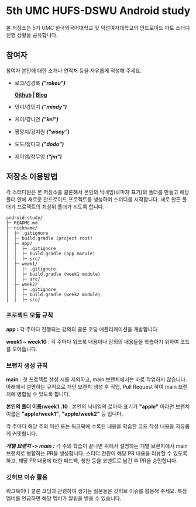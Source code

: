 # 5th UMC HUFS-DSWU Android study

본 저장소는 5기 UMC 한국외국어대학교 및 덕성여자대학교의 안드로이드 파트 스터디 진행 상황을 공유합니다.

## 참여자

참여자 본인에 대한 소개나 연락처 등을 자유롭게 작성해 주세요.

- 로크/김경록 ***("rokeu")***

  **[Github](https://github.com/gomsang) | [Blog](https://blog.gomsang.com)**

- 민디/강민지 ***("mindy")***

- 케이/강나연 ***("kei")***
  
- 짱깡지/강지원 ***("wony")***

- 도도/정다교 ***("dodo")***

- 제이엠/장무영 ***("jm")***


## 저장소 이용방법

각 스터디원은 본 저장소를 클론해서 본인의 닉네임(로마자 표기)의 폴더를 만들고 해당 폴더 안에 새로운 안드로이드 프로젝트를 생성하여 스터디를 시작합니다. 새로 만든 폴더가 프로젝트의 최상위 폴더가 되도록 합니다.

```
android-study/
├─ README.md
├─ nickname/
│  ├─ .gitignore
│  ├─ build.gradle (project root)
│  ├─ app/
│  │  ├─ .gitignore
│  │  ├─ build.gradle (app module)
│  │  ├─ src/
│  ├─ week1/
│  │  ├─ .gitignore
│  │  ├─ build.gradle (week1 module)
│  │  ├─ src/
│  ├─ week2/
│  │  ├─ .gitignore
│  │  ├─ build.gradle (week2 module)
│  │  ├─ src/
```

### 프로젝트 모듈 규칙

**app :** 각 주마다 진행되는 강의의 클론 코딩 애플리케이션을 개발합니다.

**week1 ~ week10** : 각 주마다 워크북 내용이나 강의의 내용들을 학습하기 위하여 코드를 모아둡니다.

### 브랜치 생성 규칙

**main** : 첫 프로젝트 생성 시를 제외하고, main 브랜치에서는 바로 작업하지 않습니다. 아래에서 설명하는 규칙으로 개인 브랜치 생성 후 작업, Pull Request 하여 main 브랜치에 병합될 수 있도록 합니다.

**본인의 폴더 이름/week1..10** : 본인의 닉네임의 로마자 표기가 **"apple"** 이라면 브랜치 이름은 **"apple/week1"**, **"apple/week2"** 등 입니다.

각 주마다 해당 주의 미션 또는 워크북에 수록된 내용을 학습한 코드 작성 내용을 자유롭게 커밋합니다.

***개별 브랜치 -> main :*** 각 주의 학습이 끝나면 위에서 설명하는 개별 브랜치에서 main 브랜치로 병합하는 PR을 생성합니다. 스터디 전원이 해당 PR 내용을 리뷰할 수 있도록 하고, 해당 PR 내용에 대한 피드백, 칭찬 등을 코멘트로 남긴 후 PR을 승인합니다.

### 깃허브 이슈 활용

워크북이나 클론 코딩과 관련하여 생기는 질문들은 깃허브 이슈를 활용해 주세요. 특정 멤버를 언급하면 해당 멤버가 알림을 받을 수 있습니다.

